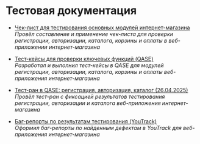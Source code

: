 # Тестовая документация
- [Чек-лист для тестирования основных модулей интернет-магазина](https://docs.google.com/spreadsheets/d/1GtHQgyUFFwR5KFH16bMjYkKieJF0a1GW/edit?gid=710016004#gid=710016004)  
  _Провёл составление и применение чек-листа для проверки регистрации, авторизации, каталога, корзины и оплаты в веб-приложении интернет-магазина_

- [Тест-кейсы для проверки ключевых функций (QASE)](https://drive.google.com/file/d/1lnyqGze8Rwb1DQPSHWSu4WT6MKM0-kdf/view)  
  _Разработал и выполнил тест-кейсы в QASE для модулей регистрации, авторизации, каталога, корзины и оплаты веб-приложения интернет-магазина_

- [Тест-ран в QASE: регистрация, авторизация, каталог (26.04.2025)](https://drive.google.com/file/d/1I3cR2OjDm6euoLRlya53XR8usyCxR3rD/view)  
  _Провёл тест-ран с фиксацией результатов тестирования регистрации, авторизации и каталога веб-приложения интернет-магазина_

- [Баг-репорты по результатам тестирования (YouTrack)](https://docs.google.com/spreadsheets/d/1-6usXkZ3PiftNKMDtLqpdN5DDssJWQigFp3-gB9EEBQ/edit?gid=0#gid=0)  
  _Оформил баг-репорты по найденным дефектам в YouTrack для веб-приложения интернет-магазина_

